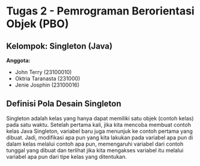 # Tugas 2 - Pemrograman Berorientasi Objek (PBO)

## Kelompok: Singleton (Java)
**Anggota:**
- John Terry (23100010)
- Oktria Taranasta (231000)
- Jenie Josphin (23100016)

## Definisi Pola Desain Singleton
Singleton adalah kelas yang hanya dapat memiliki satu objek (contoh kelas) pada satu waktu. Setelah pertama kali, jika kita mencoba membuat contoh kelas Java Singleton, variabel baru juga menunjuk ke contoh pertama yang dibuat. Jadi, modifikasi apa pun yang kita lakukan pada variabel apa pun di dalam kelas melalui contoh apa pun, memengaruhi variabel dari contoh tunggal yang dibuat dan terlihat jika kita mengakses variabel itu melalui variabel apa pun dari tipe kelas yang ditentukan.  
